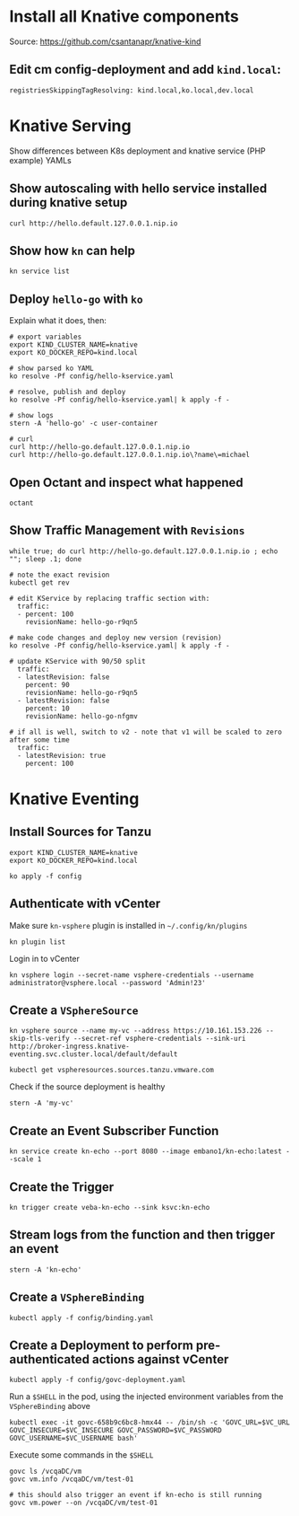 # Install all Knative components

Source: https://github.com/csantanapr/knative-kind

## Edit cm config-deployment and add `kind.local`:

```
registriesSkippingTagResolving: kind.local,ko.local,dev.local
```

# Knative Serving

Show differences between K8s deployment and knative service (PHP example) YAMLs

## Show autoscaling with hello service installed during knative setup

```
curl http://hello.default.127.0.0.1.nip.io
```

## Show how `kn` can help

```
kn service list
```

## Deploy `hello-go` with `ko`

Explain what it does, then:

```
# export variables
export KIND_CLUSTER_NAME=knative
export KO_DOCKER_REPO=kind.local

# show parsed ko YAML
ko resolve -Pf config/hello-kservice.yaml

# resolve, publish and deploy
ko resolve -Pf config/hello-kservice.yaml| k apply -f -

# show logs
stern -A 'hello-go' -c user-container

# curl 
curl http://hello-go.default.127.0.0.1.nip.io
curl http://hello-go.default.127.0.0.1.nip.io\?name\=michael
```

## Open Octant and inspect what happened

```
octant
```

## Show Traffic Management with `Revisions`

```
while true; do curl http://hello-go.default.127.0.0.1.nip.io ; echo ""; sleep .1; done

# note the exact revision
kubectl get rev

# edit KService by replacing traffic section with:
  traffic:
  - percent: 100
    revisionName: hello-go-r9qn5

# make code changes and deploy new version (revision)
ko resolve -Pf config/hello-kservice.yaml| k apply -f -

# update KService with 90/50 split
  traffic:
  - latestRevision: false
    percent: 90
    revisionName: hello-go-r9qn5
  - latestRevision: false
    percent: 10
    revisionName: hello-go-nfgmv

# if all is well, switch to v2 - note that v1 will be scaled to zero after some time
  traffic:
  - latestRevision: true
    percent: 100
```

# Knative Eventing

## Install Sources for Tanzu

```
export KIND_CLUSTER_NAME=knative
export KO_DOCKER_REPO=kind.local

ko apply -f config
```

## Authenticate with vCenter

Make sure `kn-vsphere` plugin is installed in `~/.config/kn/plugins`

```
kn plugin list
```

Login in to vCenter

```
kn vsphere login --secret-name vsphere-credentials --username administrator@vsphere.local --password 'Admin!23'
```

## Create a `VSphereSource`

```
kn vsphere source --name my-vc --address https://10.161.153.226 --skip-tls-verify --secret-ref vsphere-credentials --sink-uri http://broker-ingress.knative-eventing.svc.cluster.local/default/default

kubectl get vspheresources.sources.tanzu.vmware.com
```

Check if the source deployment is healthy

```
stern -A 'my-vc'
```

## Create an Event Subscriber Function

```
kn service create kn-echo --port 8080 --image embano1/kn-echo:latest --scale 1
```

## Create the Trigger

```
kn trigger create veba-kn-echo --sink ksvc:kn-echo
```

## Stream logs from the function and then trigger an event

```
stern -A 'kn-echo'
```

## Create a `VSphereBinding`

```
kubectl apply -f config/binding.yaml
```

## Create a Deployment to perform pre-authenticated actions against vCenter

```
kubectl apply -f config/govc-deployment.yaml
```

Run a `$SHELL` in the pod, using the injected environment variables from the `VSphereBinding` above

```
kubectl exec -it govc-658b9c6bc8-hmx44 -- /bin/sh -c 'GOVC_URL=$VC_URL GOVC_INSECURE=$VC_INSECURE GOVC_PASSWORD=$VC_PASSWORD GOVC_USERNAME=$VC_USERNAME bash'
```

Execute some commands in the `$SHELL`

```
govc ls /vcqaDC/vm
govc vm.info /vcqaDC/vm/test-01

# this should also trigger an event if kn-echo is still running
govc vm.power --on /vcqaDC/vm/test-01
```